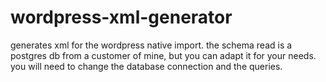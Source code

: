 wordpress-xml-generator
=======================

generates xml for the wordpress native import.
the schema read is a postgres db from a customer of mine, but you can adapt it for your needs.
you will need to change the database connection and the queries. 